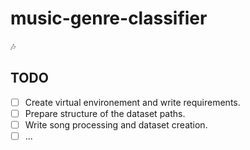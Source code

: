 # music-genre-classifier
:notes:

## TODO
- [ ] Create virtual environement and write requirements.
- [ ] Prepare structure of the dataset paths.
- [ ] Write song processing and dataset creation.
- [ ] ...
